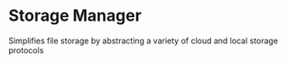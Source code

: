 
# Storage Manager

Simplifies file storage by abstracting a variety of cloud and local storage protocols
